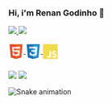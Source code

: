 ### Hi, i'm Renan Godinho 🖖
<div>
  <a href="https://github.com/renanfcgg">
  <img height="180em" src="https://github-readme-stats.vercel.app/api?username=renanfcgg&show_icons=true&theme=dracula&include_all_commits=true&count_private=true" />
  <img height="180em" src="https://github-readme-stats.vercel.app/api/top-langs/?username=renanfcgg&layout=compact&langs_count=16&theme=dracula" />
</div>
  
<div style="display: inline_block"><br/>
  <img align="center" alt="Renan-Js" height="30" widht="40" src="https://raw.githubusercontent.com/devicons/devicon/master/icons/html5/html5-original.svg">
  <img align="center" alt="Renan-Js" height="30" widht="40" src="https://raw.githubusercontent.com/devicons/devicon/master/icons/css3/css3-original.svg">
  <img align="center" alt="Renan-Js" height="30" widht="40" src="https://raw.githubusercontent.com/devicons/devicon/master/icons/javascript/javascript-plain.svg">
</div>
  
###
  
<div>
  <a href="https://www.linkedin.com/in/renan-godinho-84a900117/" target="_blank"><img src="https://img.shields.io/badge/-LinkedIn-%230077B5?style=for-the-badge&logo=linkedin&logoColor=white"></a>
  <a href="mailto:renanfcg@gmail.com"><img src="https://img.shields.io/badge/-Gmail-D14836?style=for-the-badge&logo=gmail&logoColor=white"></a>
</div>
  
![Snake animation](https://github.com/renanfcgg/renanfcgg/blob/output/github-contribution-grid-snake.svg)
